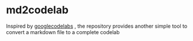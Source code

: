 # md2codelab
Inspired by [googlecodelabs](https://github.com/googlecodelabs/) , the repository provides another simple tool to convert a markdown file to a complete codelab
